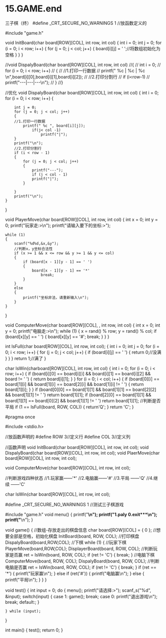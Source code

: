 # 15.GAME.end
三子棋（终）
#define _CRT_SECURE_NO_WARNINGS 1
//放函数定义的

#include "game.h"

void InitBoard(char board[ROW][COL], int row, int col)
{
	int i = 0;
	int j = 0;
	for (i = 0; i < row; i++)
	{
		for (j = 0; j < col; j++)
		{
			board[i][j] = ' ';//将数组初始化为空格
		}
	}
}

//void DispalyBoard(char board[ROW][COL], int row, int col)
//{
//	int i = 0;
//	for (i = 0; i < row; i++)
//	{
//		//1.打印一行数据
//		printf(" %c | %c | %c \n",board[i][0],board[i][1],board[i][2]);
//		//2.打印分割行
//		if (i<row-1)
//		printf("---|---|---\n");
//	}
//}

//优化
void DispalyBoard(char board[ROW][COL], int row, int col)
{
	int i = 0;
	for (i = 0; i < row; i++)
	{
	
		int j = 0;
		for (j = 0; j < col; j++)
		{
		//1.打印一行数据
			printf(" %c ", board[i][j]);
				if(j< col -1)
					printf("|");
		}
		printf("\n");
		//2.打印分割行
		if (i < row - 1)
		{
			for (j = 0; j < col; j++)
			{
				printf("---");
				if (j < col - 1)
				printf("|");
			}
			
		}
		printf("\n");
	}
}

void PlayerMove(char board[ROW][COL], int row, int col)
{
	int x = 0;
	int y = 0;
	printf("玩家走:>\n");
	printf("请输入要下的坐标:>");

	while (1)
	{
		scanf("%d%d,&x,&y");
		//判断x，y坐标合法性
		if (x >= 1 && x <= row && y >= 1 && y <= col)
		{
			if (board[x - 1][y - 1] == ' ')
			{
				board[x - 1][y - 1] == '*'
					break;
			}
		}   
		else
		{
			printf("坐标非法，请重新输入\n");
		}
	}
}

void ComputerMove(char board[ROW][COL], , int row, int col)
	{
		int x = 0;
		int y = 0;
		printf("电脑走:>\n");
		while (1)
		{
			x = rand() % row;
			y = rand() % col;
			if (board[x][y] == ' ')
			{
				board[x][y] == '#';
				break;
			}
		}
	}

int IsFull(char board[ROW][COL], int row, int col);
{
	int i = 0;
	int j = 0;
	for (i = 0; i < row; i++)
	{
		for (j = 0; j < col; j++)
		{
			if (board[i][j] == ' ')
			{
				return 0;//没满
			}
		}
	}
	return 1;//满了
}

char IsWin(charboard[ROW][COL], int row, int col)
{
	int i = 0;
	for (i = 0; i < row; i++)
	{
		if (board[i][0] == board[i][i] && board[i][1] == board[i][2] && board != ' ')
		{
			return board[i][1];
		}
	}
	for (i = 0; i < col; i++)
	{
		if (board[0][i] == board[1][i] && board[1][i] == board[2][i] && board[1][i] != ' ')
		{
			return board[1][i];
		}
	}
	if (board[0][0] == board[1][1] && board[1][1] == board[2][2] && board[1][1] != ' ')
		return board[1][1];
	if (board[2][0] == board[1][1] && board[1][1] == board[0][2] && board[1][1] != ' ')
		return board[1][1];
	//判断是否平局
	if (1 == IsFull(board, ROW, COL))
	{
		return'Q';
	}
	return 'C';
}

#pragma once

#include <stdio.h>

//放函数声明的
#define ROW 3//定义行
#define COL 3//定义列

//函数声明
void InitBoard(char board[ROW][COL], int row, int col);
void DispalyBoard(char board[ROW][COL], int row, int col);
void PlaerMove(char board[ROW][COL], int row, int col);

void ComputerMove(char board[ROW][COL], int row, int col);

//判断游戏四种状态
//1.玩家赢——'*'
//2.电脑赢——'#'
//3.平局  ——'Q'
//4.继续  ——'C'

char IsWin(char board[ROW][COL], int row, int col);




#define _CRT_SECURE_NO_WARNINGS 1
//测试三子棋游戏


#include "game.h"
void menu()
{
	printf("**************************\n");
	printf("****1.paly   0.exit*******\n");
	printf("**************************\n");
}


void game()
{
	//数组-存放走出的棋盘信息
	char board[ROW][COL] = { 0 };
	//想要全部是空格，初始化棋盘
	InitBoard(board, ROW, COL);
	//打印棋盘
	DispalyBoard(board,ROW,COL);
	//下棋
	while (1)
	{
		//玩家下棋
		PlayerMove(board,ROW,COL);
		DisplayerBoard(board, ROW, COL);
		//判断玩家是否赢
		ret = IsWin(board, ROW, COL);
		if (ret != 'C')
		{
			break;
		}
		//电脑下棋
		ComputerMove(board, ROW, COL);
		DispalyBoard(board, ROW, COL);
		//判断电脑是否赢
		ret = IsWin(board, ROW, COL);
		if (ret != 'C')
		{
			break;
		}
		if (ret == '*')
		{
			printf("玩家赢\n");
		}
		else if (ret('#'))
		{
			printf("电脑赢\n");
		}
		else
		{
			printf("平局\n");
		}
	}
}

void test()
{
	int input = 0;
	do
	{
		menu();
		printf("请选择:>");
		scanf_s("%d", &input);
		switch(input)
		{
			case 1:
				game();
				break;
			case 0:
					printf("退出游戏\n");
					break;
			default:;
		}
		
	} while (input);
}

int main()
{
	test();
	return 0;
}
